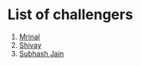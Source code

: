 # List of challengers
1. [Mrinal](https://github.com/mrinal1224)
2. [Shivay](https://github.com/shivaylamba)
3. [Subhash Jain](https://github.com/subhashjain010)

